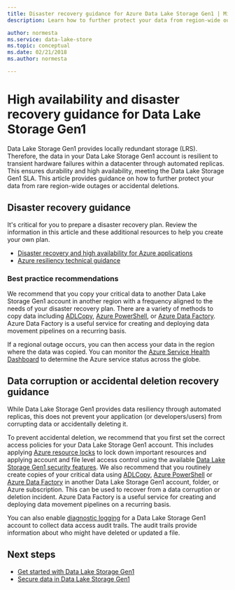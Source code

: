 ```yaml
---
title: Disaster recovery guidance for Azure Data Lake Storage Gen1 | Microsoft Docs
description: Learn how to further protect your data from region-wide outages or accidental deletions beyond the locally redundant storage of Azure Data Lake Storage Gen1.

author: normesta
ms.service: data-lake-store
ms.topic: conceptual
ms.date: 02/21/2018
ms.author: normesta

---
```

# High availability and disaster recovery guidance for Data Lake Storage Gen1

Data Lake Storage Gen1 provides locally redundant storage (LRS). Therefore, the data in your Data Lake Storage Gen1 account is resilient to transient hardware failures within a datacenter through automated replicas. This ensures durability and high availability, meeting the Data Lake Storage Gen1 SLA. This article provides guidance on how to further protect your data from rare region-wide outages or accidental deletions.

## Disaster recovery guidance

It's critical for you to prepare a disaster recovery plan. Review the information in this article and these additional resources to help you create your own plan.

* [Disaster recovery and high availability for Azure applications](/azure/architecture/framework/resiliency/backup-and-recovery)
* [Azure resiliency technical guidance](/azure/architecture/framework/resiliency/app-design)

### Best practice recommendations

We recommend that you copy your critical data to another Data Lake Storage Gen1 account in another region with a frequency aligned to the needs of your disaster recovery plan. There are a variety of methods to copy data including [ADLCopy](data-lake-store-copy-data-azure-storage-blob.md), [Azure PowerShell](data-lake-store-get-started-powershell.md), or [Azure Data Factory](../data-factory/connector-azure-data-lake-store.md). Azure Data Factory is a useful service for creating and deploying data movement pipelines on a recurring basis.

If a regional outage occurs, you can then access your data in the region where the data was copied. You can monitor the [Azure Service Health Dashboard](https://azure.microsoft.com/status/) to determine the Azure service status across the globe.

## Data corruption or accidental deletion recovery guidance

While Data Lake Storage Gen1 provides data resiliency through automated replicas, this does not prevent your application (or developers/users) from corrupting data or accidentally deleting it.

To prevent accidental deletion, we recommend that you first set the correct access policies for your Data Lake Storage Gen1 account. This includes applying [Azure resource locks](../azure-resource-manager/management/lock-resources.md) to lock down important resources and applying account and file level access control using the available [Data Lake Storage Gen1 security features](data-lake-store-security-overview.md). We also recommend that you routinely create copies of your critical data using [ADLCopy](data-lake-store-copy-data-azure-storage-blob.md), [Azure PowerShell](data-lake-store-get-started-powershell.md) or [Azure Data Factory](../data-factory/connector-azure-data-lake-store.md) in another Data Lake Storage Gen1 account, folder, or Azure subscription. This can be used to recover from a data corruption or deletion incident. Azure Data Factory is a useful service for creating and deploying data movement pipelines on a recurring basis.

You can also enable [diagnostic logging](data-lake-store-diagnostic-logs.md) for a Data Lake Storage Gen1 account to collect data access audit trails. The audit trails provide information about who might have deleted or updated a file.

## Next steps

* [Get started with Data Lake Storage Gen1](data-lake-store-get-started-portal.md)
* [Secure data in Data Lake Storage Gen1](data-lake-store-secure-data.md)

